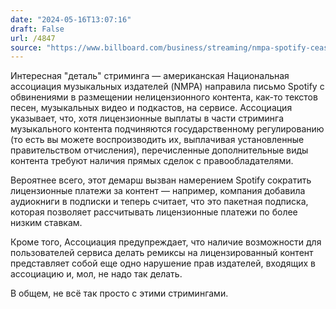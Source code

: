 ```yaml
---
date: "2024-05-16T13:07:16"
draft: False
url: /4847
source: "https://www.billboard.com/business/streaming/nmpa-spotify-cease-desist-letter-unlicensed-lyrics-video-1235682873/"
---
```


Интересная "деталь" стриминга — американская Национальная ассоциация музыкальных издателей (NMPA) направила письмо Spotify с обвинениями в размещении нелицензионного контента, как-то текстов песен, музыкальных видео и подкастов, на сервисе. Ассоциация указывает, что, хотя лицензионные выплаты в части стриминга музыкального контента подчиняются государственному регулированию (то есть вы можете воспроизводить их, выплачивая установленные правительством отчисления), перечисленные дополнительные виды контента требуют наличия прямых сделок с правообладателями.

Вероятнее всего, этот демарш вызван намерением Spotify сократить лицензионные платежи за контент — например, компания добавила аудиокниги в подписки и теперь считает, что это пакетная подписка, которая позволяет рассчитывать лицензионные платежи по более низким ставкам.

Кроме того, Ассоциация предупреждает, что наличие возможности для пользователей сервиса делать ремиксы на лицензированный контент представляет собой еще одно нарушение прав издателей, входящих в ассоциацию и, мол, не надо так делать.

В общем, не всё так просто с этими стримингами.
